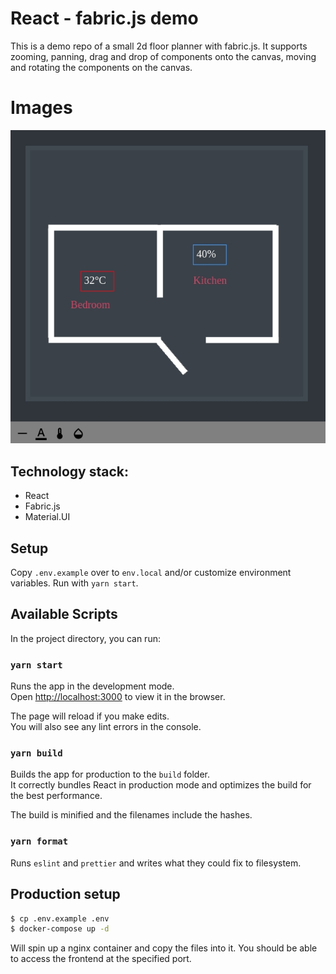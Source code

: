 # React - fabric.js demo

This is a demo repo of a small 2d floor planner with fabric.js. It supports zooming, panning, drag and drop of components onto the canvas, moving and rotating the components on the canvas.

# Images

![alt tag](https://raw.githubusercontent.com/xTrinch/react-fabricjs-demo/master/images/demo.jpg)

## Technology stack:

- React
- Fabric.js
- Material.UI

## Setup

Copy `.env.example` over to `env.local` and/or customize environment variables.
Run with `yarn start`.

## Available Scripts

In the project directory, you can run:

### `yarn start`

Runs the app in the development mode.<br />
Open [http://localhost:3000](http://localhost:3000) to view it in the browser.

The page will reload if you make edits.<br />
You will also see any lint errors in the console.

### `yarn build`

Builds the app for production to the `build` folder.<br />
It correctly bundles React in production mode and optimizes the build for the best performance.

The build is minified and the filenames include the hashes.<br />

### `yarn format`

Runs `eslint` and `prettier` and writes what they could fix to filesystem.

## Production setup

```bash
$ cp .env.example .env
$ docker-compose up -d
```

Will spin up a nginx container and copy the files into it. You should be able to access the frontend at the specified port.
